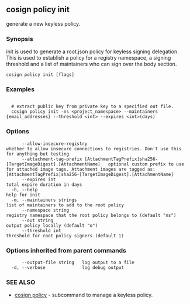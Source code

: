 ## cosign policy init

generate a new keyless policy.

### Synopsis

init is used to generate a root.json policy
for keyless signing delegation. This is used to establish a policy for a registry namespace,
a signing threshold and a list of maintainers who can sign over the body section.

```
cosign policy init [flags]
```

### Examples

```

  # extract public key from private key to a specified out file.
  cosign policy init -ns <project_namespace> --maintainers {email_addresses} --threshold <int> --expires <int>(days)
```

### Options

```
      --allow-insecure-registry                                                                  whether to allow insecure connections to registries. Don't use this for anything but testing
      --attachment-tag-prefix [AttachmentTagPrefix]sha256-[TargetImageDigest].[AttachmentName]   optional custom prefix to use for attached image tags. Attachment images are tagged as: [AttachmentTagPrefix]sha256-[TargetImageDigest].[AttachmentName]
      --expires int                                                                              total expire duration in days
  -h, --help                                                                                     help for init
  -m, --maintainers strings                                                                      list of maintainers to add to the root policy
      --namespace string                                                                         registry namespace that the root policy belongs to (default "ns")
      --out string                                                                               output policy locally (default "o")
      --threshold int                                                                            threshold for root policy signers (default 1)
```

### Options inherited from parent commands

```
      --output-file string   log output to a file
  -d, --verbose              log debug output
```

### SEE ALSO

* [cosign policy](cosign_policy.md)	 - subcommand to manage a keyless policy.

